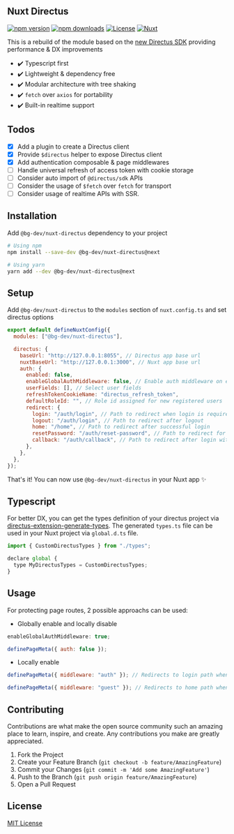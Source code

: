 ## Nuxt Directus

[![npm version][npm-version-src]][npm-version-href]
[![npm downloads][npm-downloads-src]][npm-downloads-href]
[![License][license-src]][license-href]
[![Nuxt][nuxt-src]][nuxt-href]

This is a rebuild of the module based on the [new Directus SDK](https://github.com/directus/directus/tree/sdk-revamp/sdk) providing performance & DX improvements

- ✔️ Typescript first
- ✔️ Lightweight & dependency free
- ✔️ Modular architecture with tree shaking
- ✔️ `fetch` over `axios` for portability
- ✔️ Built-in realtime support


## Todos

- [x] Add a plugin to create a Directus client
- [x] Provide `$directus` helper to expose Directus client
- [x] Add authentication composable & page middlewares
- [ ] Handle universal refresh of access token with cookie storage
- [ ] Consider auto import of `@directus/sdk` APIs
- [ ] Consider the usage of `$fetch` over `fetch` for transport
- [ ] Consider usage of realtime APIs with SSR.

## Installation

Add `@bg-dev/nuxt-directus` dependency to your project

```bash
# Using npm
npm install --save-dev @bg-dev/nuxt-directus@next

# Using yarn
yarn add --dev @bg-dev/nuxt-directus@next
```

## Setup

Add `@bg-dev/nuxt-directus` to the `modules` section of `nuxt.config.ts` and set directus options

```js
export default defineNuxtConfig({
  modules: ["@bg-dev/nuxt-directus"],

  directus: {
    baseUrl: "http://127.0.0.1:8055", // Directus app base url
    nuxtBaseUrl: "http://127.0.0.1:3000", // Nuxt app base url
    auth: {
      enabled: false,
      enableGlobalAuthMiddleware: false, // Enable auth middleware on every page
      userFields: [], // Select user fields
      refreshTokenCookieName: "directus_refresh_token",
      defaultRoleId: "", // Role id assigned for new registered users
      redirect: {
        login: "/auth/login", // Path to redirect when login is required
        logout: "/auth/login", // Path to redirect after logout
        home: "/home", // Path to redirect after successful login
        resetPassword: "/auth/reset-password", // Path to redirect for password reset
        callback: "/auth/callback", // Path to redirect after login with provider
      },
    },
  },
});
```

That's it! You can now use `@bg-dev/nuxt-directus` in your Nuxt app ✨

## Typescript

For better DX, you can get the types definition of your directus project via [directus-extension-generate-types](https://github.com/maltejur/directus-extension-generate-types). The generated `types.ts` file can be used in your Nuxt project via `global.d.ts` file.

```js
import { CustomDirectusTypes } from "./types";

declare global {
  type MyDirectusTypes = CustomDirectusTypes;
}
```

## Usage

For protecting page routes, 2 possible approachs can be used:

- Globally enable and locally disable

```js
enableGlobalAuthMiddleware: true;
```

```js
definePageMeta({ auth: false });
```

- Locally enable

```js
definePageMeta({ middleware: "auth" }); // Redirects to login path when not loggedIn
```

```js
definePageMeta({ middleware: "guest" }); // Redirects to home path when loggedIn
```

## Contributing

Contributions are what make the open source community such an amazing place to learn, inspire, and create. Any contributions you make are greatly appreciated.

1. Fork the Project
2. Create your Feature Branch (`git checkout -b feature/AmazingFeature`)
3. Commit your Changes (`git commit -m 'Add some AmazingFeature'`)
4. Push to the Branch (`git push origin feature/AmazingFeature`)
5. Open a Pull Request

## License

[MIT License](./LICENSE)

<!-- Badges -->

[npm-version-src]: https://img.shields.io/npm/v/@bg-dev/nuxt-directus/latest.svg?style=flat&colorA=18181B&colorB=28CF8D
[npm-version-href]: https://npmjs.com/package/@bg-dev/nuxt-directus
[npm-downloads-src]: https://img.shields.io/npm/dt/@bg-dev/nuxt-directus.svg?style=flat&colorA=18181B&colorB=28CF8D
[npm-downloads-href]: https://npmjs.com/package/@bg-dev/nuxt-directus
[license-src]: https://img.shields.io/npm/l/@bg-dev/nuxt-directus.svg?style=flat&colorA=18181B&colorB=28CF8D
[license-href]: https://npmjs.com/package/@bg-dev/nuxt-directus
[nuxt-src]: https://img.shields.io/badge/Nuxt-18181B?logo=nuxt.js
[nuxt-href]: https://nuxt.com
